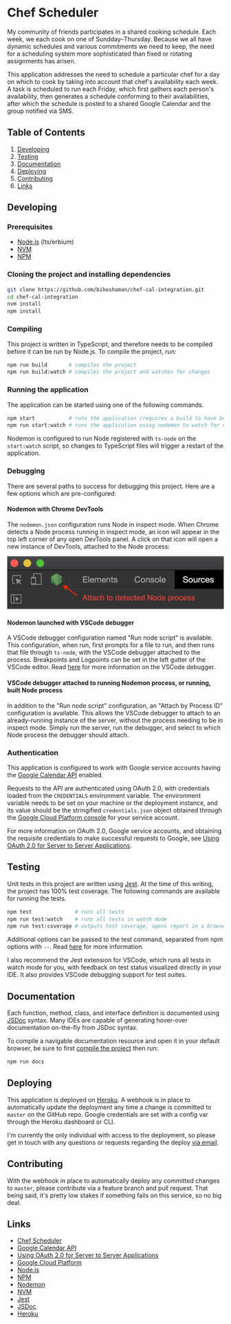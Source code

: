 # Chef Scheduler

My community of friends participates in a shared cooking schedule. Each week, we each cook on one
of Sundday–Thursday. Because we all have dynamic schedules and various commitments we need to
keep, the need for a scheduling system more sophisticated than fixed or rotating assignments has
arisen.

This application addresses the need to schedule a particular chef for a day on which to cook by
taking into account that chef's availability each week. A task is scheduled to run each Friday,
which first gathers each person's availability, then generates a schedule conforming to their
availabilities, after which the schedule is posted to a shared Google Calendar and the group
notified via SMS.

## Table of Contents

1. [Developing](#developing)
1. [Testing](#testing)
1. [Documentation](#documentation)
1. [Deploying](#deploying)
1. [Contributing](#contributing)
1. [Links](#links)

## Developing

### Prerequisites

- [Node.js](https://nodejs.org/en/download/) (lts/erbium)
- [NVM](https://github.com/nvm-sh/nvm/blob/master/README.md)
- [NPM](https://www.npmjs.com)

### Cloning the project and installing dependencies

```bash
git clone https://github.com/bikeshaman/chef-cal-integration.git
cd chef-cal-integration
nvm install
npm install
```

### Compiling

This project is written in TypeScript, and therefore needs to be compiled before it can be run by
Node.js. To compile the project, run:

```bash
npm run build       # compiles the project
npm run build:watch # compiles the project and watches for changes
```

### Running the application

The application can be started using one of the following commands.

```bash
npm start           # runs the application (requires a build to have been run first)
npm run start:watch # runs the application using nodemon to watch for changes
```

Nodemon is configured to run Node registered with `ts-node` on the `start:watch` script, so changes
to TypeScript files will trigger a restart of the application.

### Debugging

There are several paths to success for debugging this project. Here are a few options which are
pre-configured:

#### Nodemon with Chrome DevTools

The `nodemon.json` configuration runs Node in inspect mode. When Chrome detects a Node process
running in inspect mode, an icon will appear in the top left corner of any open DevTools panel.
A click on that icon will open a new instance of DevTools, attached to the Node process:

![DevTools Node icon](/assets/images/devtools.png)

#### Nodemon launched with VSCode debugger

A VSCode debugger configuration named "Run node script" is available. This configuration, when run,
first prompts for a file to run, and then runs that file through `ts-node`, with the VSCode
debugger attached to the process. Breakpoints and Logpoints can be set in the left gutter of the
VSCode editor. Read [here](https://code.visualstudio.com/docs/editor/debugging#_debug-actions) for
more information on the VSCode debugger.

#### VSCode debugger attached to running Nodemon process, or running, built Node process

In addition to the "Run node script" configuration, an "Attach by Process ID" configuration is
available. This allows the VSCode debugger to attach to an already-running instance of the server,
without the process needing to be in inspect mode. Simply run the server, run the debugger, and
select to which Node process the debugger should attach.

### Authentication

This application is configured to work with Google service accounts having the
[Google Calendar API](https://developers.google.com/calendar) enabled.

Requests to the API are authenticated using OAuth 2.0, with credentials loaded from the
`CREDENTIALS` environment variable. The environment variable needs to be set on your machine or the
deployment instance, and its value should be the stringified `credentials.json` object obtained
through the [Google Cloud Platform console](https://console.cloud.google.com/) for your service
account.

For more information on OAuth 2.0, Google service accounts, and obtaining the requisite credentials
to make successful requests to Google, see
[Using OAuth 2.0 for Server to Server Applications](https://developers.google.com/identity/protocols/OAuth2ServiceAccount).

## Testing

Unit tests in this project are written using [Jest](https://jestjs.io). At the time of this writing,
the project has 100% test coverage. The following commands are available for running the tests.

```bash
npm test              # runs all tests
npm run test:watch    # runs all tests in watch mode
npm run test:coverage # outputs test coverage, opens report in a browser
```

Additional options can be passed to the test command, separated from npm options with `--`. Read
[here](https://jestjs.io/docs/en/cli#options) for more information.

I also recommend the Jest extension for VSCode, which runs all tests in watch mode for you, with
feedback on test status visualized directly in your IDE. It also provides VSCode debugging support
for test suites.

## Documentation

Each function, method, class, and interface definition is documented using
[JSDoc](https://devdocs.io/jsdoc/) syntax. Many IDEs are capable of generating hover-over
documentation on-the-fly from JSDoc syntax.

To compile a navigable documentation resource and open it in your default browser, be sure to first
[compile the project](#compiling) then run:

```bash
npm run docs
```

## Deploying

This application is deployed on [Heroku](https://www.heroku.com/). A webhook is in place to
automatically update the deployment any time a change is committed to `master` on the GitHub repo.
Google credentials are set with a config var through the Heroku dashboard or CLI.

I'm currently the only individual with access to the deployment, so please get in touch with any
questions or requests regarding the deploy
[via email](mailto:bikeshaman@icloud.com?subject=Chef%20Scheduler).

## Contributing

With the webhook in place to automatically deploy any committed changes to `master`, please
contribute via a feature branch and pull request. That being said, it's pretty low stakes if
something fails on this service, so no big deal.

## Links

- [Chef Scheduler](https://github.com/bikeshaman/chef-scheduler)
- [Google Calendar API](https://developers.google.com/calendar)
- [Using OAuth 2.0 for Server to Server Applications](https://developers.google.com/identity/protocols/OAuth2ServiceAccount)
- [Google Cloud Platform](https://console.cloud.google.com/)
- [Node.js](https://nodejs.org/en/download/)
- [NPM](https://www.npmjs.com)
- [Nodemon](https://nodemon.io/)
- [NVM](https://github.com/nvm-sh/nvm/blob/master/README.md)
- [Jest](https://jestjs.io)
- [JSDoc](https://devdocs.io/jsdoc/)
- [Heroku](https://www.heroku.com/)
